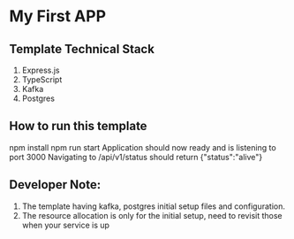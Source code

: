 # My First APP

## Template Technical Stack

1. Express.js
2. TypeScript
3. Kafka
4. Postgres

## How to run this template

npm install
npm run start
Application should now ready and is listening to port 3000
Navigating to /api/v1/status should return {"status":"alive"}


## Developer Note:

1. The template having kafka, postgres initial setup files and configuration.
2. The resource allocation is only for the initial setup, need to revisit those when your service is up

